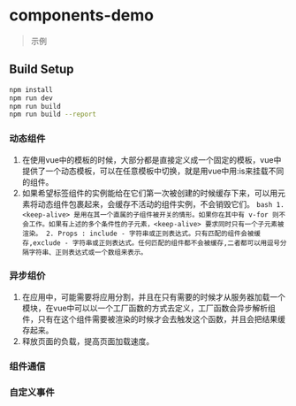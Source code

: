 # components-demo

> 示例

## Build Setup

``` bash
npm install
npm run dev
npm run build
npm run build --report
```
### 动态组件
  1. 在使用vue中的模板的时候，大部分都是直接定义成一个固定的模板，vue中提供了一个动态模板，可以在任意模板中切换，就是用vue中<component>用:is来挂载不同的组件。
  2. 如果希望标签组件的实例能给在它们第一次被创建的时候缓存下来，可以用<keep-alive>元素将动态组件包裹起来，会缓存不活动的组件实例，不会销毁它们。
    ``` bash
    1. <keep-alive> 是用在其一个直属的子组件被开关的情形。如果你在其中有 v-for 则不会工作。如果有上述的多个条件性的子元素，<keep-alive> 要求同时只有一个子元素被渲染。
    2. Props : include - 字符串或正则表达式。只有匹配的组件会被缓存,exclude - 字符串或正则表达式。任何匹配的组件都不会被缓存,二者都可以用逗号分隔字符串、正则表达式或一个数组来表示。
    ```
### 异步组价
  1. 在应用中，可能需要将应用分割，并且在只有需要的时候才从服务器加载一个模块，在vue中可以以一个工厂函数的方式去定义，工厂函数会异步解析组件，只有在这个组件需要被渲染的时候才会去触发这个函数，并且会把结果缓存起来。
  2. 释放页面的负载，提高页面加载速度。
### 组件通信
### 自定义事件
